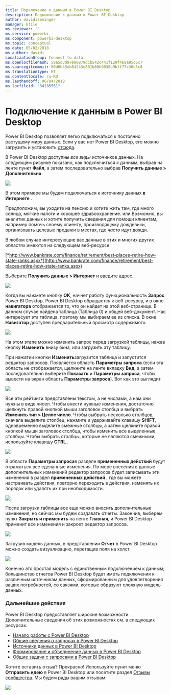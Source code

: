 ```yaml
---
title: Подключение к данным в Power BI Desktop
description: Подключение к данным в Power BI Desktop
author: davidiseminger
manager: kfile
ms.reviewer: ''
ms.service: powerbi
ms.component: powerbi-desktop
ms.topic: conceptual
ms.date: 05/02/2018
ms.author: davidi
LocalizationGroup: Connect to data
ms.openlocfilehash: 50a5d3d97e90879dcb542c441f129f468a95c6c7
ms.sourcegitcommit: 80d6b45eb84243e801b60b9038b9bff77c30d5c8
ms.translationtype: HT
ms.contentlocale: ru-RU
ms.lasthandoff: 06/04/2018
ms.locfileid: "34285561"
---
```

# <a name="connect-to-data-in-power-bi-desktop"></a>Подключение к данным в Power BI Desktop
Power BI Desktop позволяет легко подключаться к постоянно растущему миру данных. Если у вас нет Power BI Desktop, его можно загрузить и установить [отсюда](http://go.microsoft.com/fwlink/?LinkID=521662).

В Power BI Desktop доступны *все виды* источников данных. На следующем рисунке показано, как подключиться к данным, выбрав на ленте пункт **Файл**, а затем последовательно выбрав **Получить данные \> Дополнительно**.

![](media/desktop-connect-to-data/getdatavid_smallv2.gif)

В этом примере мы будем подключаться к источнику данных **в Интернете** .

Предположим, вы уходите на пенсию и хотите жить там, где много солнца, мягкие налоги и хорошее здравоохранение. или Возможно, вы аналитик данных и хотите получить сведения для помощи клиентам, например помочь своему клиенту, производящему дождевики, организовать целевые продажи в местах, где *часто* идут дожди.

В любом случае интересующие вас данные в этих и многих других областях имеются на следующем веб-ресурсе:

[*http://www.bankrate.com/finance/retirement/best-places-retire-how-state-ranks.aspx*](http://www.bankrate.com/finance/retirement/best-places-retire-how-state-ranks.aspx)

Выберите **Получить данные \> Интернет** и введите адрес.

![](media/desktop-connect-to-data/connecttodata_3.png)

Когда вы нажмете кнопку **ОК**, начнет работу функциональность **Запрос** Power BI Desktop. Power BI Desktop обращается к веб-ресурсу, и в окне **навигатора** отображается то, что он найдет на этой веб-странице. В данном случае найдена таблица (Таблица 0) и общей веб-документ. Нас интересует эта таблица, поэтому мы выбираем ее из списка. В окне **Навигатор** доступен предварительный просмотр содержимого.

![](media/desktop-connect-to-data/datasources_fromnavigatordialog.png)

На этом этапе можно изменить запрос перед загрузкой таблицы, нажав кнопку **Изменить** внизу окна, или загрузить эту таблицу.

При нажатии кнопки **Изменить**загрузится таблица и запустится редактор запросов. Появляется область **Параметры запроса** (если эта область не отображается, щелкните на ленте вкладку **Вид**, а затем последовательно выберите **Показать \> Параметры запроса**, чтобы вывести на экран область **Параметры запроса**). Вот как это выглядит.

![](media/desktop-connect-to-data/designer_gsg_editquery.png)

Все эти рейтинги представлены текстом, а не числами, а нам они нужны в виде чисел. Чтобы внести нужные изменения, достаточно щелкнуть правой кнопкой мыши заголовок столбца и выбрать **Изменить тип \> Целое число**. Чтобы выбрать несколько столбцов, сначала выделите столбец, нажмите и удерживайте клавишу **SHIFT**, одновременно выделите смежные столбцы, а затем щелкните правой кнопкой мыши заголовок столбца, чтобы изменить все выделенные столбцы. Чтобы выбрать столбцы, которые не являются смежными, используйте клавишу **CTRL** .

![](media/desktop-connect-to-data/designer_gsg_changedatatype.png)

В области **Параметры запроса**в разделе **примененных действий** будут отражаться все сделанные изменения. По мере внесения в данные дополнительных изменений редактор запросов будет записывать эти изменения в раздел **примененных действий** , где вы можете настраивать действия, повторно переходить в действия, изменять их порядок или удалять их при необходимости.

![](media/desktop-connect-to-data/designer_gsg_appliedsteps_changedtype.png)

После загрузки таблицы все еще можно вносить дополнительные изменения, но сейчас мы будем создавать отчеты. Закончив, выберем пункт **Закрыть и применить** на ленте **Главная**, и Power BI Desktop применит все изменения и закроет редактор запросов.

![](media/desktop-connect-to-data/connecttodata_closenload.png)

Загрузив модель данных, в представлении **Отчет** в Power BI Desktop можно создать визуализацию, перетащив поля на холст.

![](media/desktop-connect-to-data/connecttodata_dragontoreportview.png)

Конечно это простая модель с единственным подключением к данным; большинство отчетов Power BI Desktop будет иметь подключения к различным источникам данных, сформированным для удовлетворения ваших потребностей, со связями, которые образуют сложную модель данных. 

### <a name="next-steps"></a>Дальнейшие действия
Power BI Desktop предоставляет широкие возможности. Дополнительные сведения об этих возможностях см. в следующих ресурсах.

* [Начало работы с Power BI Desktop](desktop-getting-started.md)
* [Общие сведения о запросах в Power BI Desktop](desktop-query-overview.md)
* [Источники данных в Power BI Desktop](desktop-data-sources.md)
* [Формирование и объединение данных в Power BI Desktop](desktop-shape-and-combine-data.md)
* [Общие задачи с запросами в Power BI Desktop](desktop-common-query-tasks.md)   

Хотите оставить отзыв? Прекрасно! Используйте пункт меню **Отправить идею** в Power BI Desktop или посетите раздел [Отзывы сообщества](http://community.powerbi.com/t5/Community-Feedback/bd-p/community-feedback). Мы будем рады вашим отзывам.

![](media/desktop-connect-to-data/sendfeedback.png)

